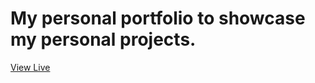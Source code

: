 # My personal portfolio to showcase my personal projects.

[View Live](https://www.gustavoteleguario.com)
